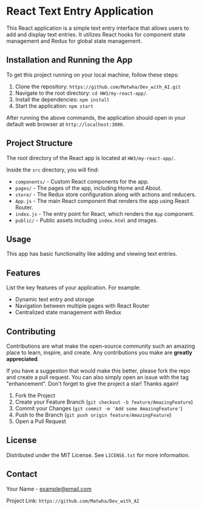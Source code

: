 # React Text Entry Application

This React application is a simple text entry interface that allows users to add and display text entries. It utilizes React hooks for component state management and Redux for global state management.

## Installation and Running the App

To get this project running on your local machine, follow these steps:

1. Clone the repository: `https://github.com/Matwha/Dev_with_AI.git`
2. Navigate to the root directory: `cd HW3/my-react-app/`.
3. Install the dependencies: `npm install`
4. Start the application: `npm start`

After running the above commands, the application should open in your default web browser at `http://localhost:3000`.

## Project Structure

The root directory of the React app is located at `HW3/my-react-app/`.

Inside the `src` directory, you will find:

- `components/` - Custom React components for the app.
- `pages/` - The pages of the app, including Home and About.
- `store/` - The Redux store configuration along with actions and reducers.
- `App.js` - The main React component that renders the app using React Router.
- `index.js` - The entry point for React, which renders the `App` component.
- `public/` - Public assets including `index.html` and images.

## Usage

This app has basic functionality like adding and viewing text entries.

## Features

List the key features of your application. For example:
- Dynamic text entry and storage
- Navigation between multiple pages with React Router
- Centralized state management with Redux

## Contributing

Contributions are what make the open-source community such an amazing place to learn, inspire, and create. Any contributions you make are **greatly appreciated**.

If you have a suggestion that would make this better, please fork the repo and create a pull request. You can also simply open an issue with the tag "enhancement".
Don't forget to give the project a star! Thanks again!

1. Fork the Project
2. Create your Feature Branch (`git checkout -b feature/AmazingFeature`)
3. Commit your Changes (`git commit -m 'Add some AmazingFeature'`)
4. Push to the Branch (`git push origin feature/AmazingFeature`)
5. Open a Pull Request

## License

Distributed under the MIT License. See `LICENSE.txt` for more information.

## Contact

Your Name - example@email.com

Project Link: `https://github.com/Matwha/Dev_with_AI`
